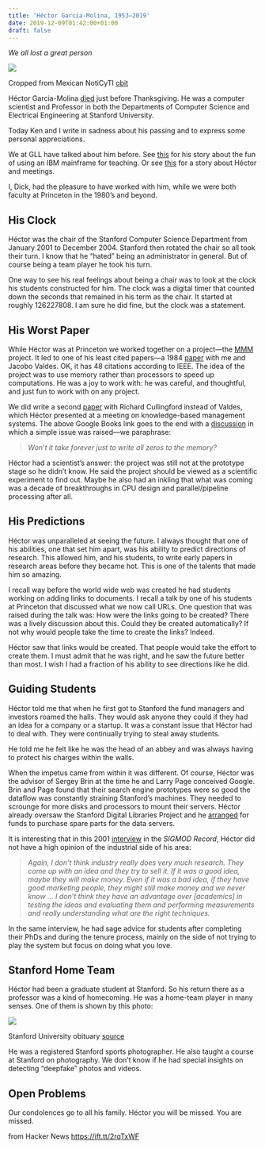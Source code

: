 ```yaml
---
title: 'Héctor Garcia-Molina, 1953–2019'
date: 2019-12-09T01:42:00+01:00
draft: false
---
```


  
_We all lost a great person_  

[![](https://rjlipton.files.wordpress.com/2019/12/29-11-19-molina.jpg?w=165&h=180)](https://rjlipton.files.wordpress.com/2019/12/29-11-19-molina.jpg)

Cropped from Mexican NotiCyTI [obit](https://noticyti.com/politica-cyt-i/742-muere-h%C3%A9ctor-garc%C3%ADa-molina,-el-mexicano-que-contribuy%C3%B3-al-estrellato-de-google-y-cisco.html)

Héctor Garcia-Molina [died](https://news.stanford.edu/2019/12/06/hector-garcia-molina-influential-computer-scientist-database-expert-dies-65/) just before Thanksgiving. He was a computer scientist and Professor in both the Departments of Computer Science and Electrical Engineering at Stanford University.

Today Ken and I write in sadness about his passing and to express some personal appreciations.

We at GLL have talked about him before. See [this](https://rjlipton.wordpress.com/2015/03/08/lint-for-math/) for his story about the fun of using an IBM mainframe for teaching. Or see [this](https://rjlipton.wordpress.com/2011/11/03/whos-afraid-of-arrows-paradox/) for a story about Héctor and meetings.

I, Dick, had the pleasure to have worked with him, while we were both faculty at Princeton in the 1980’s and beyond.

His Clock
---------

Héctor was the chair of the Stanford Computer Science Department from January 2001 to December 2004. Stanford then rotated the chair so all took their turn. I know that he “hated” being an administrator in general. But of course being a team player he took his turn.

One way to see his real feelings about being a chair was to look at the clock his students constructed for him. The clock was a digital timer that counted down the seconds that remained in his term as the chair. It started at roughly 126227808. I am sure he did fine, but the clock was a statement.

His Worst Paper
---------------

While Héctor was at Princeton we worked together on a project—the [MMM](https://rjlipton.wordpress.com/2010/05/20/sorting-out-chess-endgames/) project. It led to one of his least cited papers—a 1984 [paper](https://ieeexplore.ieee.org/document/1676454) with me and Jacobo Valdes. OK, it has 48 citations according to IEEE. The idea of the project was to use memory rather than processors to speed up computations. He was a joy to work with: he was careful, and thoughtful, and just fun to work with on any project.

We did write a second [paper](https://books.google.com/books?id=AMrcBwAAQBAJ&pg=PA565&lpg=PA565&dq=The+Massive+Memory+Machine+Project&source=bl&ots=_QFT07G56P&sig=ACfU3U0-KV060yO3PHRllCnj3Y5o10BX-w&hl=en&sa=X&ved=2ahUKEwj7o67o-abmAhXHwFkKHRfzDs4Q6AEwDXoECAkQAQ#v=onepage&q=The%20Massive%20Memory%20Machine%20Project&f=false) with Richard Cullingford instead of Valdes, which Héctor presented at a meeting on knowledge-based management systems. The above Google Books link goes to the end with a [discussion](https://books.google.com/books?id=AMrcBwAAQBAJ&pg=PA565&lpg=PA565&dq=The+Massive+Memory+Machine+Project&source=bl&ots=_QFT07G56P&sig=ACfU3U0-KV060yO3PHRllCnj3Y5o10BX-w&hl=en&sa=X&ved=2ahUKEwj7o67o-abmAhXHwFkKHRfzDs4Q6AEwDXoECAkQAQ#v=onepage&q=The%20Massive%20Memory%20Machine%20Project&f=false) in which a simple issue was raised—we paraphrase:

> _Won’t it take forever just to write all zeros to the memory?_

Héctor had a scientist’s answer: the project was still not at the prototype stage so he didn’t know. He said the project should be viewed as a scientific experiment to find out. Maybe he also had an inkling that what was coming was a decade of breakthroughs in CPU design and parallel/pipeline processing after all.

His Predictions
---------------

Héctor was unparalleled at seeing the future. I always thought that one of his abilities, one that set him apart, was his ability to predict directions of research. This allowed him, and his students, to write early papers in research areas before they became hot. This is one of the talents that made him so amazing.

I recall way before the world wide web was created he had students working on adding links to documents. I recall a talk by one of his students at Princeton that discussed what we now call URLs. One question that was raised during the talk was: How were the links going to be created? There was a lively discussion about this. Could they be created automatically? If not why would people take the time to create the links? Indeed.

Héctor saw that links would be created. That people would take the effort to create them. I must admit that he was right, and he saw the future better than most. I wish I had a fraction of his ability to see directions like he did.

Guiding Students
----------------

Héctor told me that when he first got to Stanford the fund managers and investors roamed the halls. They would ask anyone they could if they had an idea for a company or a startup. It was a constant issue that Héctor had to deal with. They were continually trying to steal away students.

He told me he felt like he was the head of an abbey and was always having to protect his charges within the walls.

When the impetus came from within it was different. Of course, Héctor was the advisor of Sergey Brin at the time he and Larry Page conceived Google. Brin and Page found that their search engine prototypes were so good the dataflow was constantly straining Stanford’s machines. They needed to scrounge for more disks and processors to mount their servers. Héctor already oversaw the Stanford Digital Libraries Project and he [arranged](https://www.cnbc.com/2018/09/04/8-surprising-facts-you-might-not-know-about-googles-early-days.html) for funds to purchase spare parts for the data servers.

It is interesting that in this 2001 [interview](https://sigmod.org/publications/interviews/pdf/hector-final1.pdf) in the _SIGMOD Record_, Héctor did not have a high opinion of the industrial side of his area:

> _Again, I don’t think industry really does very much research. They come up with an idea and they try to sell it. If it was a good idea, maybe they will make money. Even if it was a bad idea, if they have good marketing people, they might still make money and we never know … I don’t think they have an advantage over \[academics\] in testing the ideas and evaluating them and performing measurements and really understanding what are the right techniques._

In the same interview, he had sage advice for students after completing their PhDs and during the tenure process, mainly on the side of not trying to play the system but focus on doing what you love.

Stanford Home Team
------------------

Héctor had been a graduate student at Stanford. So his return there as a professor was a kind of homecoming. He was a home-team player in many senses. One of them is shown by this photo:

[![](https://rjlipton.files.wordpress.com/2019/12/hector-garcia-molina-sports.jpg?w=300&h=200)](https://rjlipton.files.wordpress.com/2019/12/hector-garcia-molina-sports.jpg)

Stanford University obituary [source](https://news.stanford.edu/2019/12/06/hector-garcia-molina-influential-computer-scientist-database-expert-dies-65/)

He was a registered Stanford sports photographer. He also taught a course at Stanford on photography. We don’t know if he had special insights on detecting “deepfake” photos and videos.

Open Problems
-------------

Our condolences go to all his family. Héctor you will be missed. You are missed.

  
  
from Hacker News https://ift.tt/2rqTxWF